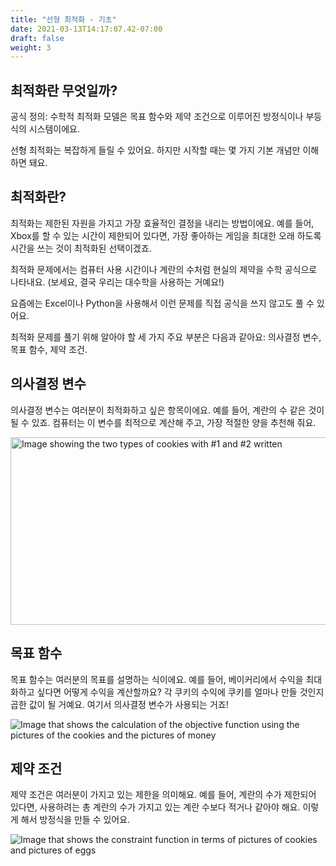 ```yaml
---
title: "선형 최적화 - 기초"
date: 2021-03-13T14:17:07.42-07:00
draft: false
weight: 3
---
```



## 최적화란 무엇일까?
공식 정의: 수학적 최적화 모델은 목표 함수와 제약 조건으로 이루어진 방정식이나 부등식의 시스템이에요.


선형 최적화는 복잡하게 들릴 수 있어요. 하지만 시작할 때는 몇 가지 기본 개념만 이해하면 돼요.


## 최적화란?

최적화는 제한된 자원을 가지고 가장 효율적인 결정을 내리는 방법이에요. 예를 들어, Xbox를 할 수 있는 시간이 제한되어 있다면, 가장 좋아하는 게임을 최대한 오래 하도록 시간을 쓰는 것이 최적화된 선택이겠죠.


최적화 문제에서는 컴퓨터 사용 시간이나 계란의 수처럼 현실의 제약을 수학 공식으로 나타내요. (보세요, 결국 우리는 대수학을 사용하는 거예요!)
 

요즘에는 Excel이나 Python을 사용해서 이런 문제를 직접 공식을 쓰지 않고도 풀 수 있어요.
 

최적화 문제를 풀기 위해 알아야 할 세 가지 주요 부분은 다음과 같아요: 의사결정 변수, 목표 함수, 제약 조건.


## 의사결정 변수

의사결정 변수는 여러분이 최적화하고 싶은 항목이에요. 예를 들어, 계란의 수 같은 것이 될 수 있죠. 컴퓨터는 이 변수를 최적으로 계산해 주고, 가장 적절한 양을 추천해 줘요.
 
 
<img src= ../img/decision_var.jpg alt="Image showing the two types of cookies with #1 and #2 written" width="600" height="300">

## 목표 함수

목표 함수는 여러분의 목표를 설명하는 식이에요. 예를 들어, 베이커리에서 수익을 최대화하고 싶다면 어떻게 수익을 계산할까요? 각 쿠키의 수익에 쿠키를 얼마나 만들 것인지 곱한 값이 될 거예요. 여기서 의사결정 변수가 사용되는 거죠!

 
![Image that shows the calculation of the objective function using the pictures of the cookies and the pictures of money](../img/objective_function.jpg)

## 제약 조건

제약 조건은 여러분이 가지고 있는 제한을 의미해요. 예를 들어, 계란의 수가 제한되어 있다면, 사용하려는 총 계란의 수가 가지고 있는 계란 수보다 적거나 같아야 해요. 이렇게 해서 방정식을 만들 수 있어요.
 


![Image that shows the constraint function in terms of pictures of cookies and pictures of eggs](../img/constraint_equation.jpg)
